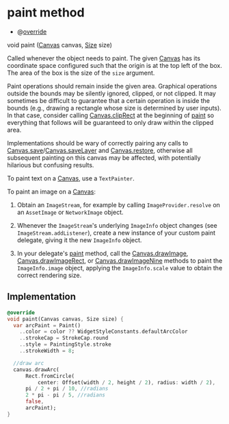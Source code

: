 


# paint method







- @[override](https://api.flutter.dev/flutter/dart-core/override-constant.html)

void paint
([Canvas](https://api.flutter.dev/flutter/dart-ui/Canvas-class.html) canvas, [Size](https://api.flutter.dev/flutter/dart-ui/Size-class.html) size)





<p>Called whenever the object needs to paint. The given <a href="https://api.flutter.dev/flutter/dart-ui/Canvas-class.html">Canvas</a> has its
coordinate space configured such that the origin is at the top left of the
box. The area of the box is the size of the <code>size</code> argument.</p>
<p>Paint operations should remain inside the given area. Graphical
operations outside the bounds may be silently ignored, clipped, or not
clipped. It may sometimes be difficult to guarantee that a certain
operation is inside the bounds (e.g., drawing a rectangle whose size is
determined by user inputs). In that case, consider calling
<a href="https://api.flutter.dev/flutter/dart-ui/Canvas/clipRect.html">Canvas.clipRect</a> at the beginning of <a href="../../components_arc/ArcPainter/paint.md">paint</a> so everything that follows
will be guaranteed to only draw within the clipped area.</p>
<p>Implementations should be wary of correctly pairing any calls to
<a href="https://api.flutter.dev/flutter/dart-ui/Canvas/save.html">Canvas.save</a>/<a href="https://api.flutter.dev/flutter/dart-ui/Canvas/saveLayer.html">Canvas.saveLayer</a> and <a href="https://api.flutter.dev/flutter/dart-ui/Canvas/restore.html">Canvas.restore</a>, otherwise all
subsequent painting on this canvas may be affected, with potentially
hilarious but confusing results.</p>
<p>To paint text on a <a href="https://api.flutter.dev/flutter/dart-ui/Canvas-class.html">Canvas</a>, use a <code>TextPainter</code>.</p>
<p>To paint an image on a <a href="https://api.flutter.dev/flutter/dart-ui/Canvas-class.html">Canvas</a>:</p>
<ol>
<li>
<p>Obtain an <code>ImageStream</code>, for example by calling <code>ImageProvider.resolve</code>
on an <code>AssetImage</code> or <code>NetworkImage</code> object.</p>
</li>
<li>
<p>Whenever the <code>ImageStream</code>'s underlying <code>ImageInfo</code> object changes
(see <code>ImageStream.addListener</code>), create a new instance of your custom
paint delegate, giving it the new <code>ImageInfo</code> object.</p>
</li>
<li>
<p>In your delegate's <a href="../../components_arc/ArcPainter/paint.md">paint</a> method, call the <a href="https://api.flutter.dev/flutter/dart-ui/Canvas/drawImage.html">Canvas.drawImage</a>,
<a href="https://api.flutter.dev/flutter/dart-ui/Canvas/drawImageRect.html">Canvas.drawImageRect</a>, or <a href="https://api.flutter.dev/flutter/dart-ui/Canvas/drawImageNine.html">Canvas.drawImageNine</a> methods to paint the
<code>ImageInfo.image</code> object, applying the <code>ImageInfo.scale</code> value to
obtain the correct rendering size.</p>
</li>
</ol>



## Implementation

```dart
@override
void paint(Canvas canvas, Size size) {
  var arcPaint = Paint()
    ..color = color ?? WidgetStyleConstants.defaultArcColor
    ..strokeCap = StrokeCap.round
    ..style = PaintingStyle.stroke
    ..strokeWidth = 8;

  //draw arc
  canvas.drawArc(
      Rect.fromCircle(
          center: Offset(width / 2, height / 2), radius: width / 2),
      pi / 2 + pi / 10, //radians
      2 * pi - pi / 5, //radians
      false,
      arcPaint);
}
```







